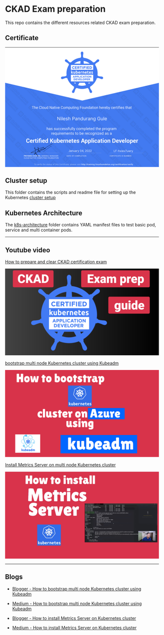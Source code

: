 # CKAD Exam preparation


This repo contains the different resources related CKAD exam preparation.

## Certificate

![Nilesh Gule CKAD certificate](/images/ckad-certificate.png)

## Cluster setup

This folder contains the scripts and readme file for setting up the Kubernetes [cluster setup](cluster-setup)

## Kubernetes Architecture

The [k8s-architecture](2-k8s-architecture) folder contains YAML manifest files to test basic pod, service and multi container pods.

---

## Youtube video
[How to prepare and clear CKAD certification exam](https://youtu.be/hKVz-Mwo9DM)

[![How to prepare and clear CKAD certification exam](/images/ckad-exam-prep.png)](https://youtu.be/hKVz-Mwo9DM)

[bootstrap multi node Kubernetes cluster using Kubeadm](https://youtu.be/fr8jtDPXKgo)

[![bootstrap multi node Kubernetes cluster using Kubeadm](/images/bootstrap-k8s-kubeadm.png)](https://youtu.be/fr8jtDPXKgo)

[Install Metrics Server on multi node Kubernetes cluster](https://youtu.be/0UDG52REs68)

[![Install Metrics Server on multi node Kubernetes cluster](/images/k8s-metrics-server-thumpnail.jpg)](https://youtu.be/0UDG52REs68)

---

## Blogs

- [Blogger - How to bootstrap multi node Kubernetes cluster using Kubeadm](https://www.handsonarchitect.com/2021/12/how-to-bootstrap-multi-node-kubernetes.html)

- [Medium - How to bootstrap multi node Kubernetes cluster using Kubeadm](https://nileshgule.medium.com/how-to-bootstrap-multi-node-kubernetes-cluster-on-azure-using-kubeadm-211726acaf3a)

- [Blogger - How to install Metrics Server on Kubernetes cluster](https://www.handsonarchitect.com/2021/12/how-to-install-metrics-server-on.html)

- [Medium - How to install Metrics Server on Kubernetes cluster](https://nileshgule.medium.com/how-to-install-metrics-server-on-kubernetes-cluster-60dd754873c2)